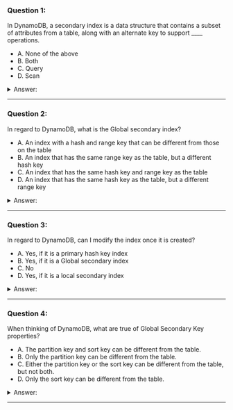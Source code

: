 ### Question 1:

In DynamoDB, a secondary index is a data structure that contains a subset of attributes from a table, along with an alternate key to support ____ operations.

- A. None of the above
- B. Both
- C. Query
- D. Scan

<details><summary>Answer:</summary><p>
[C]

Explanation:

Question 1@http://jayendrapatil.com/aws-dynamodb-secondary-indexes/

</p></details><hr>

### Question 2:

In regard to DynamoDB, what is the Global secondary index?

- A. An index with a hash and range key that can be different from those on the table
- B. An index that has the same range key as the table, but a different hash key
- C. An index that has the same hash key and range key as the table
- D. An index that has the same hash key as the table, but a different range key

<details><summary>Answer:</summary><p>
[A]

Explanation:

Question 2@http://jayendrapatil.com/aws-dynamodb-secondary-indexes/

</p></details><hr>

### Question 3:

In regard to DynamoDB, can I modify the index once it is created?

- A. Yes, if it is a primary hash key index
- B. Yes, if it is a Global secondary index
- C. No
- D. Yes, if it is a local secondary index

<details><summary>Answer:</summary><p>
[B]

Explanation:

Question 3@http://jayendrapatil.com/aws-dynamodb-secondary-indexes/

B: (AWS now allows you to modify global secondary indexes after creation)

</p></details><hr>

### Question 4:

When thinking of DynamoDB, what are true of Global Secondary Key properties?

- A. The partition key and sort key can be different from the table.
- B. Only the partition key can be different from the table.
- C. Either the partition key or the sort key can be different from the table, but not both.
- D. Only the sort key can be different from the table.

<details><summary>Answer:</summary><p>
[A]

Explanation:

Question 4@http://jayendrapatil.com/aws-dynamodb-secondary-indexes/

</p></details><hr>

